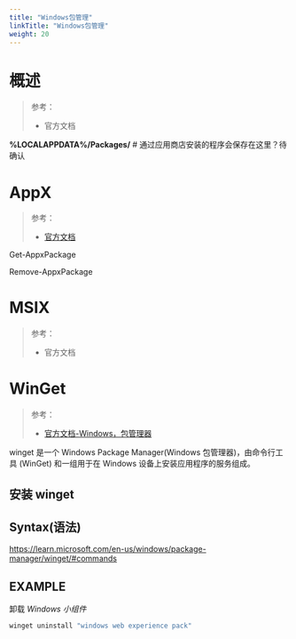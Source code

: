 ```yaml
---
title: "Windows包管理"
linkTitle: "Windows包管理"
weight: 20
---
```


# 概述

> 参考：
> 
> - 官方文档

**%LOCALAPPDATA%/Packages/** # 通过应用商店安装的程序会保存在这里？待确认

# AppX

> 参考：
> 
> - [官方文档](https://learn.microsoft.com/en-us/powershell/module/appx/)

Get-AppxPackage

Remove-AppxPackage

# MSIX

> 参考：
> 
> - 官方文档


# WinGet

> 参考：
> 
> - [官方文档-Windows，包管理器](https://learn.microsoft.com/en-us/windows/package-manager/)

winget 是一个 Windows Package Manager(Windows 包管理器)，由命令行工具 (WinGet) 和一组用于在 Windows 设备上安装应用程序的服务组成。

## 安装 winget

## Syntax(语法)

https://learn.microsoft.com/en-us/windows/package-manager/winget/#commands



## EXAMPLE

卸载 *Windows 小组件*

```powershell
winget uninstall "windows web experience pack"
```